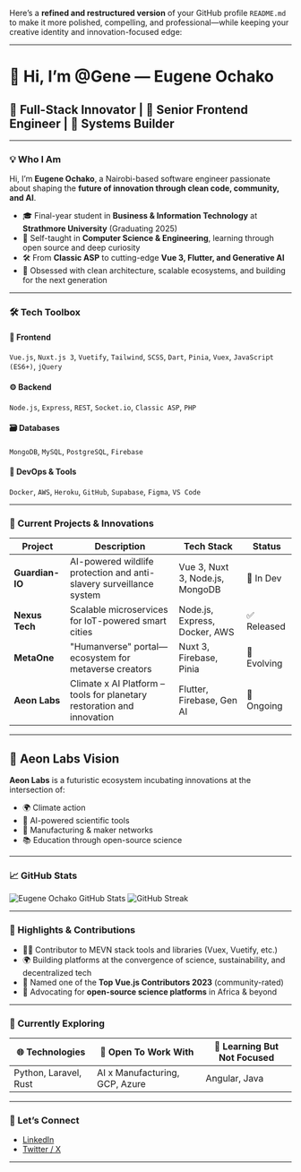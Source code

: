 Here’s a **refined and restructured version** of your GitHub profile `README.md` to make it more polished, compelling, and professional—while keeping your creative identity and innovation-focused edge:

---

# 👋 Hi, I’m @Gene — Eugene Ochako

## 🧠 Full-Stack Innovator | 👾 Senior Frontend Engineer | 🚀 Systems Builder

---

### 💡 Who I Am

Hi, I’m **Eugene Ochako**, a Nairobi-based software engineer passionate about shaping the **future of innovation through clean code, community, and AI**.

* 🎓 Final-year student in **Business & Information Technology** at **Strathmore University** (Graduating 2025)
* 🧠 Self-taught in **Computer Science & Engineering**, learning through open source and deep curiosity
* 🛠️ From **Classic ASP** to cutting-edge **Vue 3, Flutter, and Generative AI**
* 🧬 Obsessed with clean architecture, scalable ecosystems, and building for the next generation

---

### 🛠️ Tech Toolbox

#### 🎨 Frontend

`Vue.js`, `Nuxt.js 3`, `Vuetify`, `Tailwind`, `SCSS`, `Dart`, `Pinia`, `Vuex`, `JavaScript (ES6+)`, `jQuery`

#### ⚙️ Backend

`Node.js`, `Express`, `REST`, `Socket.io`, `Classic ASP`, `PHP`

#### 🗃️ Databases

`MongoDB`, `MySQL`, `PostgreSQL`, `Firebase`

#### 🚀 DevOps & Tools

`Docker`, `AWS`, `Heroku`, `GitHub`, `Supabase`, `Figma`, `VS Code`

---

### 🔭 Current Projects & Innovations

| Project         | Description                                                            | Tech Stack                      | Status      |
| --------------- | ---------------------------------------------------------------------- | ------------------------------- | ----------- |
| **Guardian-IO** | AI-powered wildlife protection and anti-slavery surveillance system    | Vue 3, Nuxt 3, Node.js, MongoDB | 🧪 In Dev   |
| **Nexus Tech**  | Scalable microservices for IoT-powered smart cities                    | Node.js, Express, Docker, AWS   | ✅ Released  |
| **MetaOne**     | "Humanverse" portal—ecosystem for metaverse creators                   | Nuxt 3, Firebase, Pinia         | 🔄 Evolving |
| **Aeon Labs**   | Climate x AI Platform – tools for planetary restoration and innovation | Flutter, Firebase, Gen AI       | 🔄 Ongoing  |

---

## 🚀 Aeon Labs Vision

**Aeon Labs** is a futuristic ecosystem incubating innovations at the intersection of:

* 🌍 Climate action
* 🧠 AI-powered scientific tools
* 🔧 Manufacturing & maker networks
* 📚 Education through open-source science

---

### 📈 GitHub Stats

![Eugene Ochako GitHub Stats](https://github-readme-stats.vercel.app/api?username=ObiwanKenobee\&show_icons=true\&theme=radical)
![GitHub Streak](https://github-readme-streak-stats.herokuapp.com?user=ObiwanKenobee\&theme=radical)

---

### 🏅 Highlights & Contributions

* 🧑‍💻 Contributor to MEVN stack tools and libraries (Vuex, Vuetify, etc.)
* 🌍 Building platforms at the convergence of science, sustainability, and decentralized tech
* 🌟 Named one of the **Top Vue.js Contributors 2023** (community-rated)
* 🧪 Advocating for **open-source science platforms** in Africa & beyond

---

### 🌱 Currently Exploring

| 🌐 Technologies       | 💼 Open To Work With           | 🧪 Learning But Not Focused |
| --------------------- | ------------------------------ | --------------------------- |
| Python, Laravel, Rust | AI x Manufacturing, GCP, Azure | Angular, Java               |

---

### 🤝 Let’s Connect

* [LinkedIn](https://www.linkedin.com/in/eugeneochako/)
* [Twitter / X](https://twitter.com/LabsAeon)

---



